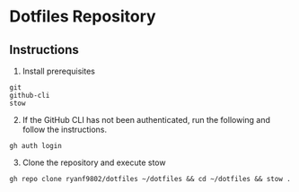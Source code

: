 # Dotfiles Repository

## Instructions

1. Install prerequisites

```
git
github-cli
stow
```

2. If the GitHub CLI has not been authenticated, run the following and follow
   the instructions.

```
gh auth login
```

3. Clone the repository and execute stow

```
gh repo clone ryanf9802/dotfiles ~/dotfiles && cd ~/dotfiles && stow .
```
